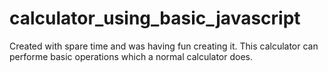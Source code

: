 # calculator_using_basic_javascript
Created with spare time and was having fun creating it.
This calculator can performe basic operations which a normal calculator does.
